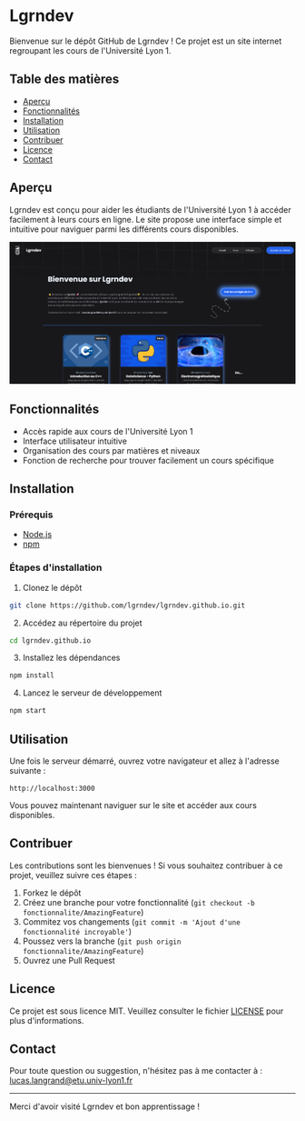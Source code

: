 
# Lgrndev

Bienvenue sur le dépôt GitHub de Lgrndev ! Ce projet est un site internet regroupant les cours de l'Université Lyon 1. 

## Table des matières
- [Aperçu](#aperçu)
- [Fonctionnalités](#fonctionnalités)
- [Installation](#installation)
- [Utilisation](#utilisation)
- [Contribuer](#contribuer)
- [Licence](#licence)
- [Contact](#contact)

## Aperçu

Lgrndev est conçu pour aider les étudiants de l'Université Lyon 1 à accéder facilement à leurs cours en ligne. Le site propose une interface simple et intuitive pour naviguer parmi les différents cours disponibles.

![Aperçu du site](/screenshot.png)

## Fonctionnalités

- Accès rapide aux cours de l'Université Lyon 1
- Interface utilisateur intuitive
- Organisation des cours par matières et niveaux
- Fonction de recherche pour trouver facilement un cours spécifique

## Installation

### Prérequis

- [Node.js](https://nodejs.org/)
- [npm](https://www.npmjs.com/)

### Étapes d'installation

1. Clonez le dépôt

```bash
git clone https://github.com/lgrndev/lgrndev.github.io.git
```

2. Accédez au répertoire du projet

```bash
cd lgrndev.github.io
```

3. Installez les dépendances

```bash
npm install
```

4. Lancez le serveur de développement

```bash
npm start
```

## Utilisation

Une fois le serveur démarré, ouvrez votre navigateur et allez à l'adresse suivante :

```
http://localhost:3000
```

Vous pouvez maintenant naviguer sur le site et accéder aux cours disponibles.

## Contribuer

Les contributions sont les bienvenues ! Si vous souhaitez contribuer à ce projet, veuillez suivre ces étapes :

1. Forkez le dépôt
2. Créez une branche pour votre fonctionnalité (`git checkout -b fonctionnalite/AmazingFeature`)
3. Commitez vos changements (`git commit -m 'Ajout d'une fonctionnalité incroyable'`)
4. Poussez vers la branche (`git push origin fonctionnalite/AmazingFeature`)
5. Ouvrez une Pull Request

## Licence

Ce projet est sous licence MIT. Veuillez consulter le fichier [LICENSE](LICENSE) pour plus d'informations.

## Contact

Pour toute question ou suggestion, n'hésitez pas à me contacter à : lucas.langrand@etu.univ-lyon1.fr

---

Merci d'avoir visité Lgrndev et bon apprentissage !

